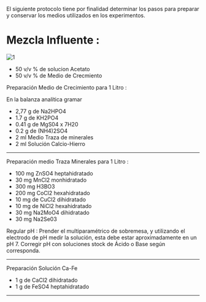 El siguiente protocolo tiene por finalidad determinar los pasos para preparar y conservar los medios utilizados en los experimentos. 


# Mezcla Influente : 
![1](https://user-images.githubusercontent.com/42915929/150545067-0b525011-d788-49b0-a35e-25a68a236669.png)
- 50 v/v % de solucion Acetato  
- 50 v/v % de Medio de Crecmiento 

Preparación Medio de Crecimiento para 1 Litro : 


En la balanza analítica gramar 

- 2,77 g de Na2HPO4 
- 1.7  g de KH2PO4
- 0.41 g de MgS04 x 7H20
- 0.2  g de (NH4)2SO4 
- 2 ml Medio Traza de minerales
- 2 ml Solución Calcio-Hierro 
____________________________________________________________________________________________________________________

Preparación medio Traza Minerales para 1 Litro : 

- 100 mg ZnSO4 heptahidratado
- 30  mg MnCl2 monhidratado
- 300 mg H3BO3 
- 200 mg CoCl2 hexahidratado
- 10 mg de CuCl2 dihidratado 
- 10 mg de NiCl2 hexahidratado 
- 30 mg Na2MoO4 dihidratado
- 30 mg Na2Se03 

Regular pH : 
Prender el multiparamétrico de sobremesa, y utilizando el electrodo de pH medir la solución, esta debe estar
aproximadamente en un pH 7. Corregir pH con soluciones stock de Ácido o Base según corresponda. 
_____________________________________________________________________________________________________________________

Preparación Solución Ca-Fe

- 1 g de CaCl2 dihidratado 
- 1 g de FeSO4 heptahidratado 

______________________________________________________________________________________________________________________


